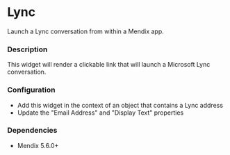 # Lync

Launch a Lync conversation from within a Mendix app.

### Description

This widget will render a clickable link that will launch a Microsoft Lync conversation.

### Configuration

* Add this widget in the context of an object that contains a Lync address
* Update the "Email Address" and "Display Text" properties

### Dependencies

* Mendix 5.6.0+

